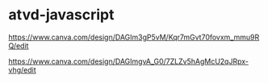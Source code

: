 # atvd-javascript

https://www.canva.com/design/DAGIm3gP5vM/Kqr7mGvt70fovxm_mmu9RQ/edit

https://www.canva.com/design/DAGImgvA_G0/7ZLZv5hAgMcU2qJRpx-vhg/edit
